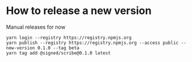# How to release a new version
Manual releases for now

```
yarn login --registry https://registry.npmjs.org
yarn publish --registry https://registry.npmjs.org --access public --new-version 0.1.0 --tag beta
yarn tag add @signed/scribe@0.1.0 latest
```

